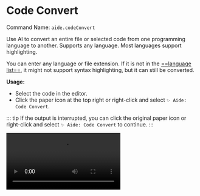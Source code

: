 # Code Convert

Command Name: `aide.codeConvert`

Use AI to convert an entire file or selected code from one programming language to another. Supports any language. Most languages support highlighting.

You can enter any language or file extension. If it is not in the [==language list==](https://code.visualstudio.com/docs/languages/identifiers#_known-language-identifiers), it might not support syntax highlighting, but it can still be converted.

**Usage:**

- Select the code in the editor.
- Click the paper icon at the top right or right-click and select `✨ Aide: Code Convert`.

::: tip
If the output is interrupted, you can click the original paper icon or right-click and select `✨ Aide: Code Convert` to continue.
:::

<Video src="/videos/aide-code-convert.mp4"/>

::: tip Language + Additional Description Support

After entering the language, you can add a space and then a supplementary description. For example, if you want to migrate a `Vue2` project to `Vue3 setup`, you can enter:

`vue vue2 to vue3 <script setup> syntax`

This will be parsed as:

Target Language: `vue`

Additional Description: `vue2 to vue3 <script setup> syntax`

The rule is: Target Language + Space + Additional Description
:::

**Related Configuration:**

- By default, the editor will remember your language mappings in the current project's `.vscode/settings.json` file under the [`aide.convertLanguagePairs`](../configuration/convert-language-pairs.md) configuration, so you don't need to select the languages again next time you convert.

- You can control whether to automatically remember language mappings by modifying the [`aide.autoRememberConvertLanguagePairs`](../configuration/auto-remember-convert-language-pairs.md) configuration.
